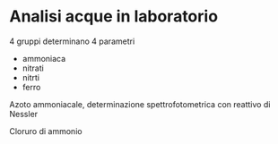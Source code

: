 # Analisi acque  in laboratorio

4 gruppi determinano 4 parametri

* ammoniaca
* nitrati
* nitrti
* ferro


Azoto ammoniacale, determinazione spettrofotometrica con reattivo di Nessler

Cloruro di ammonio
<!--stackedit_data:
eyJoaXN0b3J5IjpbLTE0MjUyOTg1NzMsNDg1MzgxMjA4LDY0Nj
QzMjkzOF19
-->